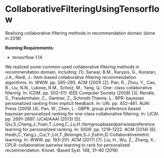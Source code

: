 # CollaborativeFilteringUsingTensorflow
Realising collaborative filtering methods in recommendation domain (done in 2018)


**Running Requirements:**
* tensorflow 1.14

We realized some common-used collaborative filtering methods in recommendation domain, including:
[1]. Sarwar, B.M., Karypis, G., Konstan, J.A., Riedl, J.: Item-based collaborative filtering recommendation algorithms. In: WWW. pp. 285–295. ACM (2001)
[2]. Pan, R., Zhou, Y., Cao, B., Liu, N.N., Lukose, R.M., Scholz, M., Yang, Q.: One- class collaborative filtering. In: ICDM. pp. 502–511. IEEE Computer Society (2008)
[3]. Rendle, S., Freudenthaler, C., Gantner, Z., Schmidt-Thieme, L.: BPR: bayesian personalized ranking from implicit feedback. In: UAI. pp. 452–461. AUAI Press (2009)
[4]. Pan, W., Chen, L.: GBPR: group preference based bayesian personalized ranking for one-class collaborative filtering. In: IJCAI. pp. 2691–2697. IJCAI/AAAI (2013)
[5]. Qiu,S.,Cheng,J.,Yuan,T.,Leng,C.,Lu,H.:Itemgroupbasedpairwisepreference learning for personalized ranking. In: SIGIR. pp. 1219–1222. ACM (2014)
[6]. Hsieh,C.,Yang,L.,Cui,Y.,Lin,T.,Belongie,S.J.,Estrin,D.:Collaborativemetric learning. In: WWW. pp. 193–201. ACM (2017)
[7]. Liu, H., Wu, Z., Zhang, X.: CPLR: collaborative pairwise learning to rank for personalized recommendation. Knowl.-Based Syst. 148, 31–40 (2018)
